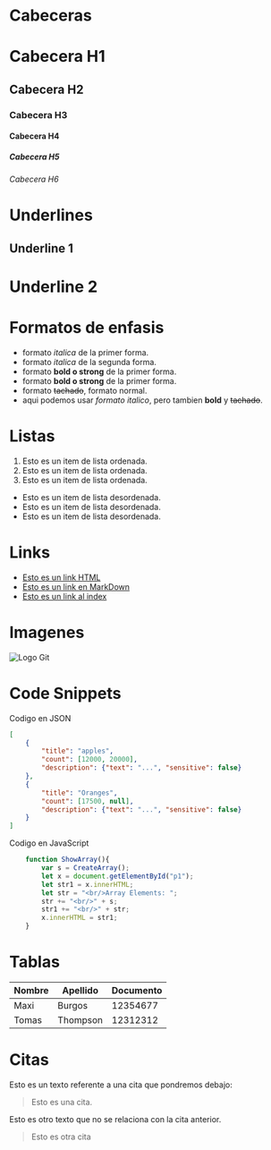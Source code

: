 # Cabeceras
# Cabecera H1
## Cabecera H2
### Cabecera H3
#### Cabecera H4
##### Cabecera H5
###### Cabecera H6

# Underlines
Underline 1
-----------

Underline 2
===========

# Formatos de enfasis
- formato *italica* de la primer forma.
- formato _italica_ de la segunda forma.
- formato **bold o strong** de la primer forma.
- formato __bold o strong__ de la primer forma.
- formato ~~tachado~~, formato normal.
- aqui podemos usar *formato italico*, pero tambien **bold** y ~~tachado~~.

# Listas
1. Esto es un item de lista ordenada.
2. Esto es un item de lista ordenada.
3. Esto es un item de lista ordenada.
- Esto es un item de lista desordenada.
- Esto es un item de lista desordenada.
- Esto es un item de lista desordenada.

# Links
- <a href="https://www.google.com/"> Esto es un link HTML</a>
- [Esto es un link en MarkDown](http://www.google.com/)
- [Esto es un link al index](index.html)

# Imagenes
![Logo Git](https://3.bp.blogspot.com/-xhNpNJJyQhk/XIe4GY78RQI/AAAAAAAAItc/ouueFUj2Hqo5dntmnKqEaBJR4KQ4Q2K3ACK4BGAYYCw/s1600/logo%2Bgit%2Bicon.png)

# Code Snippets
Codigo en JSON
```JSON
[
    {
        "title": "apples",
        "count": [12000, 20000],
        "description": {"text": "...", "sensitive": false}
    },
    {
        "title": "Oranges",
        "count": [17500, null],
        "description": {"text": "...", "sensitive": false}
    }
]
```

Codigo en JavaScript
```Javascript
    function ShowArray(){
        var s = CreateArray();
        let x = document.getElementById("p1");
        let str1 = x.innerHTML;
        let str = "<br/>Array Elements: ";
        str += "<br/>" + s;
        str1 += "<br/>" + str;
        x.innerHTML = str1;
    }
```

# Tablas
| Nombre | Apellido | Documento |
|--------|----------|-----------|
| Maxi | Burgos | 12354677      |
| Tomas | Thompson | 12312312   |

# Citas
Esto es un texto referente a una cita que pondremos debajo:
> Esto es una cita.

Esto es otro texto que no se relaciona con la cita anterior.
> Esto es otra cita

